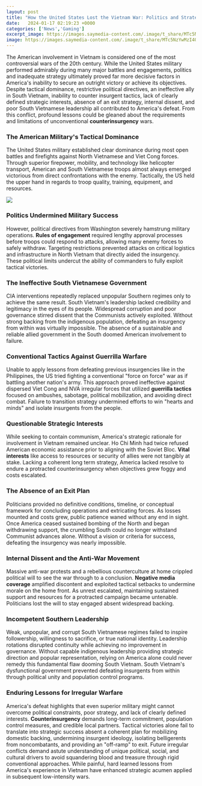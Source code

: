 ```yaml
---
layout: post
title: "How the United States Lost the Vietnam War: Politics and Strategy Over Military Might"
date:   2024-01-17 02:19:23 +0000
categories: ['News','Gaming']
excerpt_image: https://images.saymedia-content.com/.image/t_share/MTc5NzYwMzI4ODE5ODExNTY2/why-america-lost-the-vietnam-war-the-culprits-were-lyndon-johnson-and-richard-nixon.jpg
image: https://images.saymedia-content.com/.image/t_share/MTc5NzYwMzI4ODE5ODExNTY2/why-america-lost-the-vietnam-war-the-culprits-were-lyndon-johnson-and-richard-nixon.jpg
---
```


The American involvement in Vietnam is considered one of the most controversial wars of the 20th century. While the United States military performed admirably during many major battles and engagements, politics and inadequate strategy ultimately proved far more decisive factors in America's inability to secure an outright victory or achieve its objectives. Despite tactical dominance, restrictive political directives, an ineffective ally in South Vietnam, inability to counter insurgent tactics, lack of clearly defined strategic interests, absence of an exit strategy, internal dissent, and poor South Vietnamese leadership all contributed to America's defeat. From this conflict, profound lessons could be gleaned about the requirements and limitations of unconventional **counterinsurgency** wars.
### The American Military's Tactical Dominance
The United States military established clear dominance during most open battles and firefights against North Vietnamese and Viet Cong forces. Through superior firepower, mobility, and technology like helicopter transport, American and South Vietnamese troops almost always emerged victorious from direct confrontations with the enemy. Tactically, the US held the upper hand in regards to troop quality, training, equipment, and resources.

![](https://images.saymedia-content.com/.image/t_share/MTc5NzYwMzI4ODE5ODExNTY2/why-america-lost-the-vietnam-war-the-culprits-were-lyndon-johnson-and-richard-nixon.jpg)
### Politics Undermined Military Success  
However, political directives from Washington severely hamstrung military operations. **Rules of engagement** required lengthy approval processes before troops could respond to attacks, allowing many enemy forces to safely withdraw. Targeting restrictions prevented attacks on critical logistics and infrastructure in North Vietnam that directly aided the insurgency. These political limits undercut the ability of commanders to fully exploit tactical victories.
### The Ineffective South Vietnamese Government
CIA interventions repeatedly replaced unpopular Southern regimes only to achieve the same result. South Vietnam's leadership lacked credibility and legitimacy in the eyes of its people. Widespread corruption and poor governance stirred dissent that the Communists actively exploited. Without strong backing from the indigenous population, defeating an insurgency from within was virtually impossible. The absence of a sustainable and reliable allied government in the South doomed American involvement to failure.
### Conventional Tactics Against Guerrilla Warfare  
Unable to apply lessons from defeating previous insurgencies like in the Philippines, the US tried fighting a conventional "force on force" war as if battling another nation's army. This approach proved ineffective against dispersed Viet Cong and NVA irregular forces that utilized **guerrilla tactics** focused on ambushes, sabotage, political mobilization, and avoiding direct combat. Failure to transition strategy undermined efforts to win "hearts and minds" and isolate insurgents from the people.
### Questionable Strategic Interests
While seeking to contain communism, America's strategic rationale for involvement in Vietnam remained unclear. Ho Chi Minh had twice refused American economic assistance prior to aligning with the Soviet Bloc. **Vital interests** like access to resources or security of allies were not tangibly at stake. Lacking a coherent long term strategy, America lacked resolve to endure a protracted counterinsurgency when objectives grew foggy and costs escalated. 
### The Absence of an Exit Plan
Politicians provided no definitive conditions, timeline, or conceptual framework for concluding operations and extricating forces. As losses mounted and costs grew, public patience waned without any end in sight. Once America ceased sustained bombing of the North and began withdrawing support, the crumbling South could no longer withstand Communist advances alone. Without a vision or criteria for success, defeating the insurgency was nearly impossible.
### Internal Dissent and the Anti-War Movement
Massive anti-war protests and a rebellious counterculture at home crippled political will to see the war through to a conclusion. **Negative media coverage** amplified discontent and exploited tactical setbacks to undermine morale on the home front. As unrest escalated, maintaining sustained support and resources for a protracted campaign became untenable. Politicians lost the will to stay engaged absent widespread backing.
### Incompetent Southern Leadership  
Weak, unpopular, and corrupt South Vietnamese regimes failed to inspire followership, willingness to sacrifice, or true national identity. Leadership rotations disrupted continuity while achieving no improvement in governance. Without capable indigenous leadership providing strategic direction and popular representation, relying on America alone could never remedy this fundamental flaw dooming South Vietnam. South Vietnam's dysfunctional government prevented defeating insurgents from within through political unity and population control programs.
### Enduring Lessons for Irregular Warfare
America's defeat highlights that even superior military might cannot overcome political constraints, poor strategy, and lack of clearly defined interests. **Counterinsurgency** demands long-term commitment, population control measures, and credible local partners. Tactical victories alone fail to translate into strategic success absent a coherent plan for mobilizing domestic backing, undermining insurgent ideology, isolating belligerents from noncombatants, and providing an "off-ramp" to exit. Future irregular conflicts demand astute understanding of unique political, social, and cultural drivers to avoid squandering blood and treasure through rigid conventional approaches. While painful, hard learned lessons from America's experience in Vietnam have enhanced strategic acumen applied in subsequent low-intensity wars.